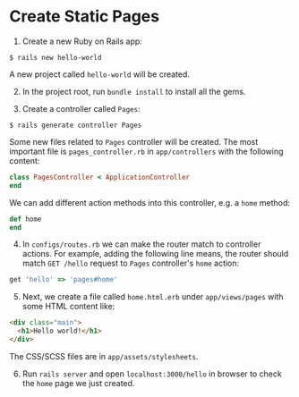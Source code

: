 # Create Static Pages

1. Create a new Ruby on Rails app:

  ```console
  $ rails new hello-world
  ```

  A new project called `hello-world` will be created.

2. In the project root, run `bundle install` to install all the gems.

3. Create a controller called `Pages`:

  ```console
  $ rails generate controller Pages
  ```

  Some new files related to `Pages` controller will be created. The most important file is `pages_controller.rb` in `app/controllers` with the following content:

  ```ruby
  class PagesController < ApplicationController
  end
  ```

  We can add different action methods into this controller, e.g. a `home` method:

  ```ruby
  def home
  end
  ```

4. In `configs/routes.rb` we can make the router match to controller actions. For example, adding the following line means, the router should match `GET /hello` request to `Pages` controller's `home` action:

  ```ruby
  get 'hello' => 'pages#home'
  ```

5. Next, we create a file called `home.html.erb` under `app/views/pages` with some HTML content like:

  ```html
  <div class="main">
    <h1>Hello world!</h1>
  </div>
  ```

  The CSS/SCSS files are in `app/assets/stylesheets`.

6. Run `rails server` and open `localhost:3000/hello` in browser to check the `home` page we just created. 
